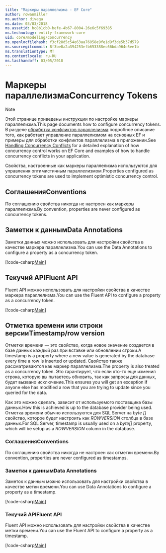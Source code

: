 ```yaml
---
title: "Маркеры параллелизма - EF Core"
author: rowanmiller
ms.author: divega
ms.date: 03/03/2018
ms.assetid: bc8b1cb0-befe-4b67-8004-26e6c5f69385
ms.technology: entity-framework-core
uid: core/modeling/concurrency
ms.openlocfilehash: f3cf28d5c54e63aa76058e9fe1d9f3de5b37d579
ms.sourcegitcommit: 8f3be0a2a394253efb653388ec66bda964e5ee1b
ms.translationtype: MT
ms.contentlocale: ru-RU
ms.lasthandoff: 03/05/2018
---
```

# <a name="concurrency-tokens"></a><span data-ttu-id="6332f-102">Маркеры параллелизма</span><span class="sxs-lookup"><span data-stu-id="6332f-102">Concurrency Tokens</span></span>

> [!NOTE]
> <span data-ttu-id="6332f-103">Этой странице приведены инструкции по настройке маркеры параллелизма.</span><span class="sxs-lookup"><span data-stu-id="6332f-103">This page documents how to configure concurrency tokens.</span></span> <span data-ttu-id="6332f-104">В разделе [обработка конфликтов параллелизма](../saving/concurrency.md) подробное описание того, как работает управление параллелизмом на основных EF и примеры для обработки конфликтов параллелизма в приложении.</span><span class="sxs-lookup"><span data-stu-id="6332f-104">See [Handling Concurrency Conflicts](../saving/concurrency.md) for a detailed explanation of how concurrency control works on EF Core and examples of how to handle concurrency conflicts in your application.</span></span>

<span data-ttu-id="6332f-105">Свойства, настроенные как маркеры параллелизма используются для управления оптимистичным параллелизмом.</span><span class="sxs-lookup"><span data-stu-id="6332f-105">Properties configured as concurrency tokens are used to implement optimistic concurrency control.</span></span>

## <a name="conventions"></a><span data-ttu-id="6332f-106">Соглашения</span><span class="sxs-lookup"><span data-stu-id="6332f-106">Conventions</span></span>

<span data-ttu-id="6332f-107">По соглашению свойства никогда не настроен как маркеры параллелизма.</span><span class="sxs-lookup"><span data-stu-id="6332f-107">By convention, properties are never configured as concurrency tokens.</span></span>

## <a name="data-annotations"></a><span data-ttu-id="6332f-108">Заметки к данным</span><span class="sxs-lookup"><span data-stu-id="6332f-108">Data Annotations</span></span>

<span data-ttu-id="6332f-109">Заметки данных можно использовать для настройки свойства в качестве маркера параллелизма.</span><span class="sxs-lookup"><span data-stu-id="6332f-109">You can use the Data Annotations to configure a property as a concurrency token.</span></span>

[!code-csharp[Main](../../../samples/core/Modeling/DataAnnotations/Samples/Concurrency.cs#ConfigureConcurrencyAnnotations)]

## <a name="fluent-api"></a><span data-ttu-id="6332f-110">Текучий API</span><span class="sxs-lookup"><span data-stu-id="6332f-110">Fluent API</span></span>

<span data-ttu-id="6332f-111">Fluent API можно использовать для настройки свойства в качестве маркера параллелизма.</span><span class="sxs-lookup"><span data-stu-id="6332f-111">You can use the Fluent API to configure a property as a concurrency token.</span></span>

[!code-csharp[Main](../../../samples/core/Modeling/FluentAPI/Samples/Concurrency.cs#ConfigureConcurrencyFluent)]

## <a name="timestamprow-version"></a><span data-ttu-id="6332f-112">Отметка времени или строки версии</span><span class="sxs-lookup"><span data-stu-id="6332f-112">Timestamp/row version</span></span>

<span data-ttu-id="6332f-113">Отметки времени — это свойство, когда новое значение создается в базе данных каждый раз при вставке или обновлении строки.</span><span class="sxs-lookup"><span data-stu-id="6332f-113">A timestamp is a property where a new value is generated by the database every time a row is inserted or updated.</span></span> <span data-ttu-id="6332f-114">Свойство также рассматриваются как маркер параллелизма.</span><span class="sxs-lookup"><span data-stu-id="6332f-114">The property is also treated as a concurrency token.</span></span> <span data-ttu-id="6332f-115">Это гарантирует, что если кто-то еще изменил строка, которую вы пытаетесь обновить, так как запросы для данных, будет вызвано исключение.</span><span class="sxs-lookup"><span data-stu-id="6332f-115">This ensures you will get an exception if anyone else has modified a row that you are trying to update since you queried for the data.</span></span>

<span data-ttu-id="6332f-116">Как это можно сделать, зависит от используемого поставщика базы данных.</span><span class="sxs-lookup"><span data-stu-id="6332f-116">How this is achieved is up to the database provider being used.</span></span> <span data-ttu-id="6332f-117">Отметка времени обычно используются для SQL Server на *byte []* свойство, которое будет настроить как *ROWVERSION* столбца в базе данных.</span><span class="sxs-lookup"><span data-stu-id="6332f-117">For SQL Server, timestamp is usually used on a *byte[]* property, which will be setup as a *ROWVERSION* column in the database.</span></span>

### <a name="conventions"></a><span data-ttu-id="6332f-118">Соглашения</span><span class="sxs-lookup"><span data-stu-id="6332f-118">Conventions</span></span>

<span data-ttu-id="6332f-119">По соглашению свойства никогда не настроен как отметки времени.</span><span class="sxs-lookup"><span data-stu-id="6332f-119">By convention, properties are never configured as timestamps.</span></span>

### <a name="data-annotations"></a><span data-ttu-id="6332f-120">Заметки к данным</span><span class="sxs-lookup"><span data-stu-id="6332f-120">Data Annotations</span></span>

<span data-ttu-id="6332f-121">Заметок к данным можно использовать для настройки свойства в качестве метки времени.</span><span class="sxs-lookup"><span data-stu-id="6332f-121">You can use Data Annotations to configure a property as a timestamp.</span></span>

[!code-csharp[Main](../../../samples/core/Modeling/DataAnnotations/Samples/Timestamp.cs#ConfigureTimestampAnnotations)]

### <a name="fluent-api"></a><span data-ttu-id="6332f-122">Текучий API</span><span class="sxs-lookup"><span data-stu-id="6332f-122">Fluent API</span></span>

<span data-ttu-id="6332f-123">Fluent API можно использовать для настройки свойства в качестве метки времени.</span><span class="sxs-lookup"><span data-stu-id="6332f-123">You can use the Fluent API to configure a property as a timestamp.</span></span>

[!code-csharp[Main](../../../samples/core/Modeling/FluentAPI/Samples/Timestamp.cs#ConfigureTimestampFluent)]
